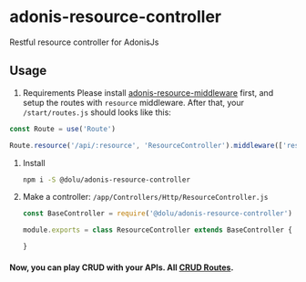 # adonis-resource-controller
Restful resource controller for AdonisJs

## Usage
1. Requirements
  Please install [adonis-resource-middleware](https://github.com/dolu89/adonis-resource-middleware) first, and setup the routes with `resource` middleware. After that, your `/start/routes.js` should looks like this:
  ```javascript
  const Route = use('Route')

  Route.resource('/api/:resource', 'ResourceController').middleware(['resource'])
  ```
1. Install 
    ```bash
    npm i -S @dolu/adonis-resource-controller
    ```
1. Make a controller: `/app/Controllers/Http/ResourceController.js`
    ```javascript
    const BaseController = require('@dolu/adonis-resource-controller')

    module.exports = class ResourceController extends BaseController {

    }
    ```
#### Now, you can play CRUD with your APIs. All [CRUD Routes](https://www.adonisjs.com/docs/4.1/routing#_route_resources).
